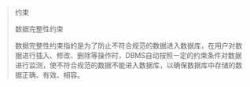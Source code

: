 > 约束
>
> 数据完整性约束
>
> 数据完整性约束指的是为了防止不符合规范的数据进入数据库，在用户对数据进行插入、修改、删除等操作时，DBMS自动按照一定的约束条件对数据进行监测，使不符合规范的数据不能进入数据库，以确保数据库中存储的数据正确、有效、相容。 

